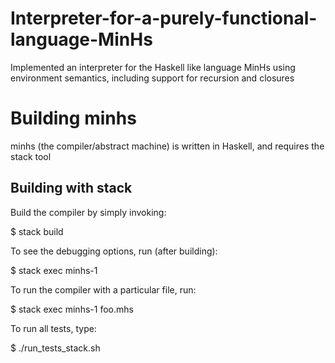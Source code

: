 # Interpreter-for-a-purely-functional-language-MinHs
Implemented an interpreter for the Haskell like language MinHs using environment semantics, including support for recursion and closures

# Building minhs
minhs (the compiler/abstract machine) is written in Haskell, and requires the stack tool

## Building with stack

Build the compiler by simply invoking:

$ stack build

To see the debugging options, run (after building):

$ stack exec minhs-1

To run the compiler with a particular file, run:

$ stack exec minhs-1 foo.mhs

To run all  tests, type:

$ ./run_tests_stack.sh

